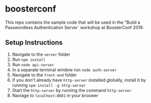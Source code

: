 # boosterconf

This repo contains the sample code that will be used in the "Build a Passwordless Authentication Server` workshop at BoosterConf 2019.

## Setup Instructions

1) Navigate to the `server` folder
2) Run `npm install`
3) Run `node api-server`
4) In a separate terminal window run `node auth-server`
5) Navigate to the `front-end` folder
6) If you don't already have `http-server` installed globally, install it by running `npm install -g http-server`
7) Start the `http-server` by running the command `http-server`
8) Naviage to `localhost:8081` in your broswer

